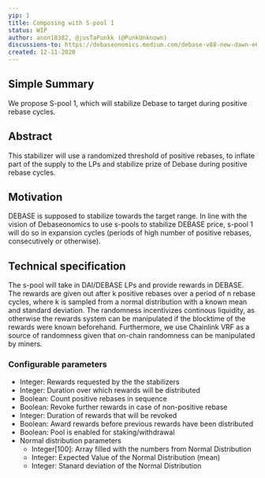 ```yaml
---
yip: 1
title: Composing with S-pool 1
status: WIP
author: anon18382, @jusTaPunkk (@PunkUnknown)
discussions-to: https://debaseonomics.medium.com/debase-v88-new-dawn-e6bc213796a3
created: 12-11-2020
---
```

## Simple Summary
We propose S-pool 1, which will stabilize Debase to target during positive rebase cycles.

## Abstract
This stabilizer will use a randomized threshold of positive rebases, to inflate part of the supply to the LPs and stabilize prize of Debase during positive rebase cycles.

## Motivation
DEBASE is supposed to stabilize towards the target range. In line with the vision of Debaseonomics to use s-pools to stabilize DEBASE price, s-pool 1 will do so in expansion cycles (periods of high number of positive rebases, consecutively or otherwise).  

## Technical specification
The s-pool will take in DAI/DEBASE LPs and provide rewards in DEBASE. 
The rewards are given out after k positive rebases over a period of n rebase cycles, where k is sampled from a normal distribution with a known mean and standard deviation. 
The randomness incentivizes continous liquidity, as otherwise the rewards system can be manipulated if the blocktime of the rewards were known beforehand.
Furthermore, we use Chainlink VRF as a source of randomness given that on-chain randomness can be manipulated by miners.

### Configurable parameters

* Integer: Rewards requested by the the stabilizers
* Integer: Duration over which rewards will be distributed
* Boolean: Count positive rebases in sequence
* Boolean: Revoke further rewards in case of non-positive rebase
* Integer: Duration of rewards that will be revoked
* Boolean: Award rewards before previous rewards have been distributed
* Boolean: Pool is enabled for staking/withdrawal
* Normal distribution parameters
  * Integer[100]: Array filled with the numbers from Normal Distribution
  * Integer: Expected Value of the Normal Distribution (mean)
  * Integer: Stanard deviation of the Normal Distribution
